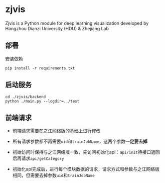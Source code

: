 # zjvis
Zjvis is a Python module for deep learning visualization developed by Hangzhou Dianzi University (HDU) & Zhejiang Lab

## 部署

安装依赖

```
pip install -r requirements.txt
```

## 启动服务

```
cd ./zjvis/backend
python ./main.py --logdir=../test
```

## 前端请求

- 前端请求需要在之江网络版的基础上进行修改

- 所有请求参数都不再需要`uid`和`trainJobName`，这两个参数**一定要去掉**

- 初始访问时保持与之江网络版一致，先访问初始化api：`api/init`待接口返回后再请求`api/getCategory`

- 初始化api完成后，进行每个模块数据的请求，请求方式和参数与之江网络版相同，但需要去掉参数`uid`和`trainJobName`

